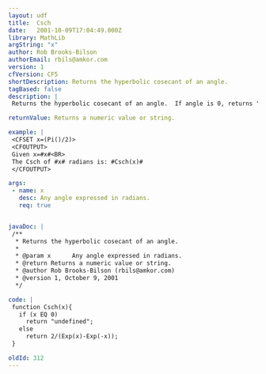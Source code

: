 ```yaml
---
layout: udf
title:  Csch
date:   2001-10-09T17:04:49.000Z
library: MathLib
argString: "x"
author: Rob Brooks-Bilson
authorEmail: rbils@amkor.com
version: 1
cfVersion: CF5
shortDescription: Returns the hyperbolic cosecant of an angle.
tagBased: false
description: |
 Returns the hyperbolic cosecant of an angle.  If angle is 0, returns "undefined".  All angles are expressed in radians.

returnValue: Returns a numeric value or string.

example: |
 <CFSET x=(Pi()/2)>
 <CFOUTPUT>
 Given x=#x#<BR>
 The Csch of #x# radians is: #Csch(x)#
 </CFOUTPUT>

args:
 - name: x
   desc: Any angle expressed in radians.
   req: true


javaDoc: |
 /**
  * Returns the hyperbolic cosecant of an angle.
  * 
  * @param x      Any angle expressed in radians. 
  * @return Returns a numeric value or string. 
  * @author Rob Brooks-Bilson (rbils@amkor.com) 
  * @version 1, October 9, 2001 
  */

code: |
 function Csch(x){
   if (x EQ 0)
     return "undefined";
   else 
     return 2/(Exp(x)-Exp(-x));
 }

oldId: 312
---
```



